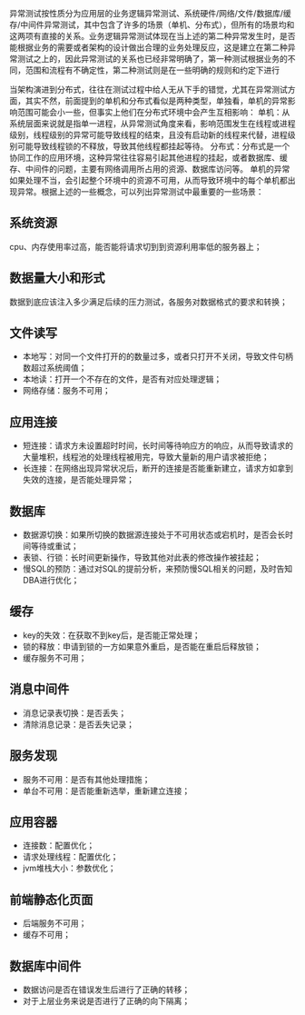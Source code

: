 异常测试按性质分为应用层的业务逻辑异常测试、系统硬件/网络/文件/数据库/缓存/中间件异常测试，其中包含了许多的场景（单机、分布式），但所有的场景均和这两项有直接的关系。业务逻辑异常测试体现在当上述的第二种异常发生时，是否能根据业务的需要或者架构的设计做出合理的业务处理反应，这是建立在第二种异常测试之上的，因此异常测试的关系也已经非常明确了，第一种测试根据业务的不同，范围和流程有不确定性，第二种测试则是在一些明确的规则和约定下进行

当架构演进到分布式，往往在测试过程中给人无从下手的错觉，尤其在异常测试方面，其实不然，前面提到的单机和分布式看似是两种类型，单独看，单机的异常影响范围可能会小一些，但事实上他们在分布式环境中会产生互相影响：
单机：从系统层面来说就是指单一进程，从异常测试角度来看，影响范围发生在线程或进程级别，线程级别的异常可能导致线程的结束，且没有启动新的线程来代替，进程级别可能导致线程锁的不释放，导致其他线程都挂起等待。
分布式：分布式是一个协同工作的应用环境，这种异常往往容易引起其他进程的挂起，或者数据库、缓存、中间件的问题，主要有网络调用所占用的资源、数据库访问等。
单机的异常如果处理不当，会引起整个环境中的资源不可用，从而导致环境中的每个单机都出现异常。根据上述的一些概念，可以列出异常测试中最重要的一些场景：

## 系统资源

cpu、内存使用率过高，能否能将请求切到到资源利用率低的服务器上；

## 数据量大小和形式

数据到底应该注入多少满足后续的压力测试，各服务对数据格式的要求和转换；

## 文件读写

* 本地写：对同一个文件打开的的数量过多，或者只打开不关闭，导致文件句柄数超过系统阈值；
* 本地读：打开一个不存在的文件，是否有对应处理逻辑；
* 网络存储：服务不可用；

## 应用连接

* 短连接：请求方未设置超时时间，长时间等待响应方的响应，从而导致请求的大量堆积，线程池的处理线程被用完，导致大量新的用户请求被拒绝；
* 长连接：在网络出现异常状况后，断开的连接是否能重新建立，请求方如拿到失效的连接，是否能处理异常；

## 数据库

* 数据源切换：如果所切换的数据源连接处于不可用状态或宕机时，是否会长时间等待或重试；
* 表锁、行锁：长时间更新操作，导致其他对此表的修改操作被挂起；
* 慢SQL的预防：通过对SQL的提前分析，来预防慢SQL相关的问题，及时告知DBA进行优化；

## 缓存

* key的失效：在获取不到key后，是否能正常处理；
* 锁的释放：申请到锁的一方如果意外重启，是否能在重启后释放锁；
* 缓存服务不可用；

## 消息中间件

* 消息记录表切换：是否丢失；
* 清除消息记录：是否丢失记录；

## 服务发现

* 服务不可用：是否有其他处理措施；
* 单台不可用：是否能重新选举，重新建立连接；

## 应用容器

* 连接数：配置优化；
* 请求处理线程：配置优化；
* jvm堆栈大小：参数优化；

## 前端静态化页面

* 后端服务不可用；
* 缓存不可用；

## 数据库中间件

* 数据访问是否在错误发生后进行了正确的转移；
* 对于上层业务来说是否进行了正确的向下隔离；
